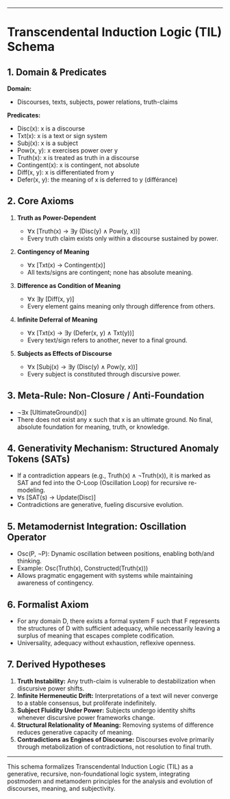
---

# Transcendental Induction Logic (TIL) Schema

## 1. Domain & Predicates

**Domain:**
- Discourses, texts, subjects, power relations, truth-claims

**Predicates:**
- Disc(x): x is a discourse
- Txt(x): x is a text or sign system
- Subj(x): x is a subject
- Pow(x, y): x exercises power over y
- Truth(x): x is treated as truth in a discourse
- Contingent(x): x is contingent, not absolute
- Diff(x, y): x is differentiated from y
- Defer(x, y): the meaning of x is deferred to y (différance)

## 2. Core Axioms

1. **Truth as Power-Dependent**
   - ∀x [Truth(x) → ∃y (Disc(y) ∧ Pow(y, x))]
   - Every truth claim exists only within a discourse sustained by power.

2. **Contingency of Meaning**
   - ∀x [Txt(x) → Contingent(x)]
   - All texts/signs are contingent; none has absolute meaning.

3. **Difference as Condition of Meaning**
   - ∀x ∃y [Diff(x, y)]
   - Every element gains meaning only through difference from others.

4. **Infinite Deferral of Meaning**
   - ∀x [Txt(x) → ∃y (Defer(x, y) ∧ Txt(y))]
   - Every text/sign refers to another, never to a final ground.

5. **Subjects as Effects of Discourse**
   - ∀x [Subj(x) → ∃y (Disc(y) ∧ Pow(y, x))]
   - Every subject is constituted through discursive power.

## 3. Meta-Rule: Non-Closure / Anti-Foundation

- ¬∃x [UltimateGround(x)]
- There does not exist any x such that x is an ultimate ground. No final, absolute foundation for meaning, truth, or knowledge.

## 4. Generativity Mechanism: Structured Anomaly Tokens (SATs)

- If a contradiction appears (e.g., Truth(x) ∧ ¬Truth(x)), it is marked as SAT and fed into the O-Loop (Oscillation Loop) for recursive re-modeling.
- ∀s [SAT(s) → Update(Disc)]
- Contradictions are generative, fueling discursive evolution.

## 5. Metamodernist Integration: Oscillation Operator

- Osc(P, ¬P): Dynamic oscillation between positions, enabling both/and thinking.
- Example: Osc(Truth(x), Constructed(Truth(x)))
- Allows pragmatic engagement with systems while maintaining awareness of contingency.

## 6. Formalist Axiom

- For any domain D, there exists a formal system F such that F represents the structures of D with sufficient adequacy, while necessarily leaving a surplus of meaning that escapes complete codification.
- Universality, adequacy without exhaustion, reflexive openness.

## 7. Derived Hypotheses

1. **Truth Instability:** Any truth-claim is vulnerable to destabilization when discursive power shifts.
2. **Infinite Hermeneutic Drift:** Interpretations of a text will never converge to a stable consensus, but proliferate indefinitely.
3. **Subject Fluidity Under Power:** Subjects undergo identity shifts whenever discursive power frameworks change.
4. **Structural Relationality of Meaning:** Removing systems of difference reduces generative capacity of meaning.
5. **Contradictions as Engines of Discourse:** Discourses evolve primarily through metabolization of contradictions, not resolution to final truth.

---

This schema formalizes Transcendental Induction Logic (TIL) as a generative, recursive, non-foundational logic system, integrating postmodern and metamodern principles for the analysis and evolution of discourses, meaning, and subjectivity.